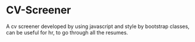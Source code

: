 # CV-Screener
A cv screener developed by using javascript and style by bootstrap classes, can be useful for hr, to go through all the resumes.
